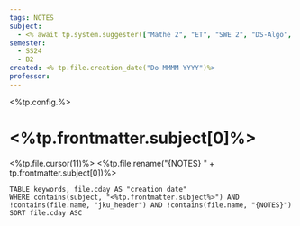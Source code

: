 ```yaml
---
tags: NOTES
subject:
  - <% await tp.system.suggester(["Mathe 2", "ET", "SWE 2", "DS-Algo", "VHDL", "NES"], ["Mathematik 2", "Elektrotechnik", "Softwareentwicklung 2", "Algorithmen und Datenstrukturen", "Hardwareentwurf mit VHDL", "Networked Embedded Systems"])%>
semester:
  - SS24
  - B2
created: <% tp.file.creation_date("Do MMMM YYYY")%>
professor:
---
```


<%tp.config.%>

# <%tp.frontmatter.subject[0]%>

<%tp.file.cursor(11)%>
<%tp.file.rename("{NOTES} " + tp.frontmatter.subject[0])%> 


```dataview
TABLE keywords, file.cday AS "creation date"
WHERE contains(subject, "<%tp.frontmatter.subject%>") AND !contains(file.name, "jku_header") AND !contains(file.name, "{NOTES}")
SORT file.cday ASC
```